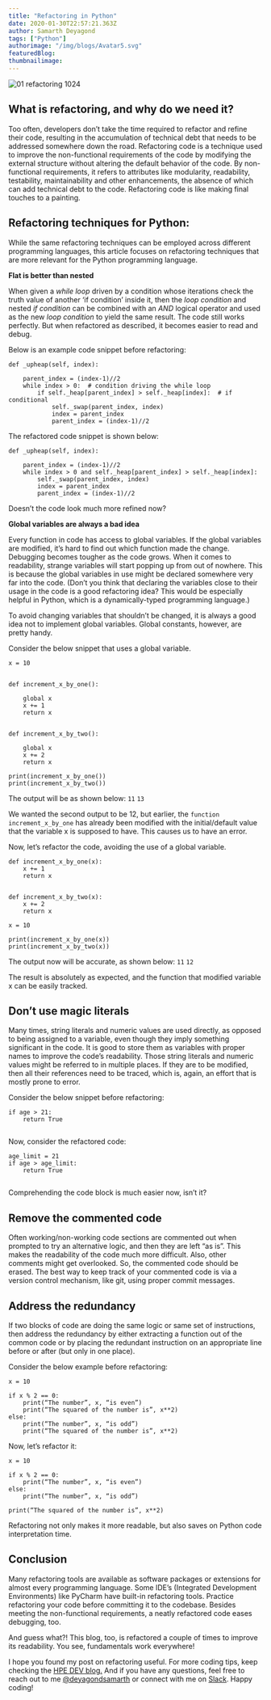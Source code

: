 ```yaml
---
title: "Refactoring in Python"
date: 2020-01-30T22:57:21.363Z
author: Samarth Deyagond 
tags: ["Python"]
authorimage: "/img/blogs/Avatar5.svg"
featuredBlog:
thumbnailimage:
---
```

![01 refactoring 1024](https://hpe-developer-portal.s3.amazonaws.com/uploads/media/2020/1/01-refactoring-1024-1581354751665.jpg)

## What is refactoring, and why do we need it?

Too often, developers don’t take the time required to refactor and refine their code, resulting in the accumulation of technical debt that needs to be addressed somewhere down the road. Refactoring code is a technique used to improve the non-functional requirements of the code by modifying the external structure without altering the default behavior of the code. By non-functional requirements, it refers to attributes like modularity, readability, testability, maintainability and other enhancements, the absence of which can add technical debt to the code. Refactoring code is like making final touches to a painting.

## Refactoring techniques for Python:

While the same refactoring techniques can be employed across different programming languages, this article focuses on refactoring techniques that are more relevant for the Python programming language.

__Flat is better than nested__

When given a *while* *loop* driven by a condition whose iterations check the truth value of another ‘if condition’ inside it, then the *loop* *condition* and nested *if* *condition* can be combined with an *AND* logical operator and used as the new *loop* *condition* to yield the same result. The code still works perfectly. But when refactored as described, it becomes easier to read and debug.

Below is an example code snippet before refactoring:


```
def _upheap(self, index):

    parent_index = (index-1)//2
    while index > 0:  # condition driving the while loop
        if self._heap[parent_index] > self._heap[index]:  # if conditional
            self._swap(parent_index, index)
            index = parent_index
            parent_index = (index-1)//2

```
The refactored code snippet is shown below:	


```
def _upheap(self, index):

    parent_index = (index-1)//2
    while index > 0 and self._heap[parent_index] > self._heap[index]:
        self._swap(parent_index, index)
        index = parent_index
        parent_index = (index-1)//2

``` 

Doesn’t the code look much more refined now?

__Global variables are always a bad idea__

Every function in code has access to global variables. If the global variables are modified, it’s hard to find out which function made the change. Debugging becomes tougher as the code grows. When it comes to readability, strange variables will start popping up from out of nowhere. This is because the global variables in use might be declared somewhere very far into the code. (Don’t you think that declaring the variables close to their usage in the code is a good refactoring idea? This would be especially helpful in Python, which is a dynamically-typed programming language.)

To avoid changing variables that shouldn’t be changed, it is always a good idea not to implement global variables. Global constants, however, are pretty handy. 

Consider the below snippet that uses a global variable.


```
x = 10


def increment_x_by_one():

    global x
    x += 1
    return x


def increment_x_by_two():

    global x
    x += 2
    return x

print(increment_x_by_one())
print(increment_x_by_two())

```

The output will be as shown below:
`11`
`13`

We wanted the second output to be 12, but earlier, the `function increment_x_by_one` has already been modified with the initial/default value that the variable x is supposed to have. This causes us to have an error.
	
Now, let’s refactor the code, avoiding the use of a global variable.


```
def increment_x_by_one(x):
    x += 1
    return x


def increment_x_by_two(x):
    x += 2
    return x

x = 10

print(increment_x_by_one(x))
print(increment_x_by_two(x))

```

The output now will be accurate, as shown below:
`11`
`12`

The result is absolutely as expected, and the function that modified variable x can be easily tracked. 

## Don’t use magic literals

Many times, string literals and numeric values are used directly, as opposed to being assigned to a variable, even though they imply something significant in the code. It is good to store them as variables with proper names to improve the code’s readability. Those string literals and numeric values might be referred to in multiple places. If they are to be modified, then all their references need to be traced, which is, again, an effort that is mostly prone to error.

Consider the below snippet before refactoring: 


```
if age > 21:
    return True


```

Now, consider the refactored code:


```
age_limit = 21
if age > age_limit:
    return True


```
Comprehending the code block is much easier now, isn’t it?

## Remove the commented code

Often working/non-working code sections are commented out when prompted to try an alternative logic, and then they are left “as is”. This makes the readability of the code much more difficult. Also, other comments might get overlooked. So, the commented code should be erased. The best way to keep track of your commented code is via a version control mechanism, like git, using proper commit messages. 

## Address the redundancy

If two blocks of code are doing the same logic or same set of instructions, then address the redundancy by either extracting a function out of the common code or by placing the redundant instruction on an appropriate line before or after (but only in one place).

Consider the below example before refactoring:


```
x = 10

if x % 2 == 0:
    print(“The number”, x, “is even”)
    print(“The squared of the number is”, x**2)
else:
    print(“The number”, x, “is odd”)
    print(“The squared of the number is”, x**2)

```

Now, let’s refactor it:


```
x = 10

if x % 2 == 0:
    print(“The number”, x, “is even”)
else:
    print(“The number”, x, “is odd”)

print(“The squared of the number is”, x**2)

```

Refactoring not only makes it more readable, but also saves on Python code interpretation time.

## Conclusion

Many refactoring tools are available as software packages or extensions for almost every programming language. Some IDE’s (Integrated Development Environments) like PyCharm have built-in refactoring tools. Practice refactoring your code before committing it to the codebase. Besides meeting the non-functional requirements, a neatly refactored code eases debugging, too.


And guess what?! This blog, too, is refactored a couple of times to improve its readability. You see, fundamentals work everywhere! 

I hope you found my post on refactoring useful. For more coding tips, keep checking the [HPE DEV blog.](https://developer.hpe.com/blog) And if you have any questions, feel free to reach out to me [@deyagondsamarth](https://twitter.com/deyagondsamarth) or connect with me on [Slack](https://hpedev.slack.com/?redir=%2Fteam%2FUQM0ZTE1F). Happy coding!
